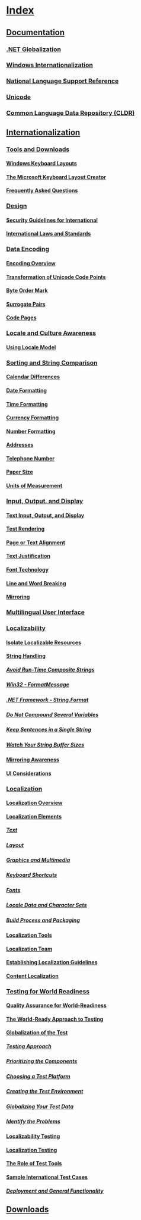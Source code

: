 # [Index](index.md)
## [Documentation](https://msdn.microsoft.com/en-us/library/dd318661)
### [.NET Globalization](https://msdn.microsoft.com/en-us/library/system.globalization(v=vs.110).aspx)
### [Windows Internationalization](https://dev.windows.com/en-us/internationalization)
### [National Language Support Reference](https://msdn.microsoft.com/library/windows/desktop/dd319083(v=vs.85).aspx)
### [Unicode](http://www.unicode.org/)
### [Common Language Data Repository (CLDR)](http://cldr.unicode.org/)
## [Internationalization](internationalization/index.md)
### [Tools and Downloads](internationalization/keyboard-layout-creator.md)
#### [Windows Keyboard Layouts](internationalization/windows-keyboard-layouts.md)
#### [The Microsoft Keyboard Layout Creator](internationalization/keyboard-layout-creator.md)
#### [Frequently Asked Questions](internationalization/frequently-asked-questions.md)
### [Design](internationalization\design\internationalization.md)
#### [Security Guidelines for International](internationalization\design\security-guidelines.md)
#### [International Laws and Standards](internationalization\design\international-laws-and-standards.md)
### [Data Encoding](internationalization\encoding\data-encoding.md)
#### [Encoding Overview](internationalization\encoding\encoding-overview.md)
#### [Transformation of Unicode Code Points](internationalization\encoding\transformations-of-unicode-code-points.md)
#### [Byte Order Mark](internationalization\encoding\byte-order-mark.md)
#### [Surrogate Pairs](internationalization\encoding\surrogate-pairs.md)
#### [Code Pages](internationalization\encoding\code-pages.md)
### [Locale and Culture Awareness](internationalization\locale\locale-and-culture.md)
#### [Using Locale Model](internationalization\locale\locale-model.md)
### [Sorting and String Comparison](internationalization\locale\sorting-and-string-comparison.md)
#### [Calendar Differences](internationalization\locale\calendar-differences.md)
#### [Date Formatting](internationalization\locale\date-formatting.md)
#### [Time Formatting](internationalization\locale\time-formatting.md)
#### [Currency Formatting](internationalization\locale\currency-formatting.md)
#### [Number Formatting](internationalization\locale\number-formatting.md)
#### [Addresses](internationalization\locale\addresses.md)
#### [Telephone Number](internationalization\locale\telephone-number.md)
#### [Paper Size](internationalization\locale\paper-size.md)
#### [Units of Measurement](internationalization\locale\units-of-measurement.md)
### [Input, Output, and Display](internationalization\input\text-input.md)
#### [Text Input, Output, and Display](internationalization\input\text-input.md)
#### [Test Rendering](internationalization\input\text-rendering.md)
#### [Page or Text Alignment](internationalization\input\page-or-text-alignment.md)
#### [Text Justification](internationalization\input\text-justification.md)
#### [Font Technology](internationalization\input\font-technology.md)
#### [Line and Word Breaking](internationalization\input\line-and-word-breaking.md)
#### [Mirroring](internationalization\input\mirroring.md)
### [Multilingual User Interface](internationalization\mui\multilingual-user-interface.md)
### [Localizability](internationalization\localizability\localizability-overview.md)
#### [Isolate Localizable Resources](internationalization\localizability\isolate-localizable-resources.md)
#### [String Handling](internationalization\localizability\string-handling.md)
##### [Avoid Run-Time Composite Strings](internationalization\localizability\avoid-run-time-composite-strings.md)
##### [Win32 - FormatMessage](internationalization\localizability\win32-formatmessage.md)
##### [.NET Framework - String.Format](internationalization\localizability\dotnet-framework-string-format.md)
##### [Do Not Compound Several Variables](internationalization\localizability\do-not-compound-several-variables.md)
##### [Keep Sentences in a Single String](internationalization\localizability\keep-sentences-in-a-single-string.md)
##### [Watch Your String Buffer Sizes](internationalization\localizability\watch-your-string-buffer-sizes.md)
#### [Mirroring Awareness](internationalization\localizability\mirroring-awareness.md)
#### [UI Considerations](internationalization\localizability\ui-considerations.md)
### [Localization](internationalization\localization\localization.md)
#### [Localization Overview](internationalization\localization\localization-overview.md)
#### [Localization Elements](internationalization\localization\localization-elements.md)
##### [Text](internationalization\localization\text.md)
##### [Layout](internationalization\localization\layout.md)
##### [Graphics and Multimedia](internationalization\localization\graphics-and-multimedia.md)
##### [Keyboard Shortcuts](internationalization\localization\keyboard-shortcuts.md)
##### [Fonts](internationalization\localization\fonts.md)
##### [Locale Data and Character Sets](internationalization\localization\locale-data-and-character-sets.md)
##### [Build Process and Packaging](internationalization\localization\build-process-and-packaging.md)
#### [Localization Tools](internationalization\localization\localization-tools.md)
#### [Localization Team](internationalization\localization\localization-team.md)
#### [Establishing Localization Guidelines](internationalization\localization\establishing-localization-guidelines.md)
#### [Content Localization](internationalization\localization\content-localization.md)
### [Testing for World Readiness](internationalization\testing\testing-for-world-readiness.md)
#### [Quality Assurance for World-Readiness](internationalization\testing\quality-assurance-for-world-readiness.md)
#### [The World-Ready Approach to Testing](internationalization\testing\the-world-ready-approach-to-testing.md)
#### [Globalization of the Test](internationalization\testing\globalization-of-the-test.md)
##### [Testing Approach](internationalization\testing\testing-approach.md)
##### [Prioritizing the Components](internationalization\testing\prioritizing-the-components.md)
##### [Choosing a Test Platform](internationalization\testing\choosing-a-test-platform.md)
##### [Creating the Test Environment](internationalization\testing\creating-the-test-environment.md)
##### [Globalizing Your Test Data](internationalization\testing\globalizing-your-test-data.md)
##### [Identify the Problems](internationalization\testing\identify-globalization-problem.md)
#### [Localizability Testing](internationalization\testing\localizability-testing.md)
#### [Localization Testing](internationalization\testing\localization-testing.md)
#### [The Role of Test Tools](internationalization\testing\the-role-of-test-tools.md)
#### [Sample International Test Cases](internationalization\testing\sample-international-test-cases.md)
##### [Deployment and General Functionality](internationalization\testing\test-cases-for-deployment-and-general-functionality.md)
## [Downloads](downloads.md)
